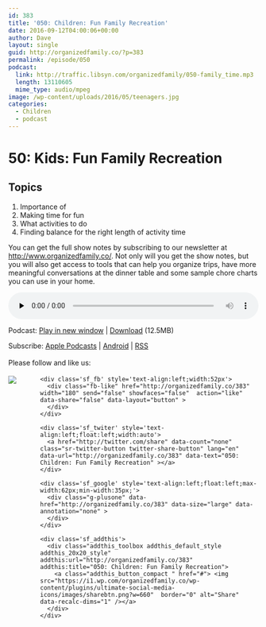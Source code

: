 ```yaml
---
id: 383
title: '050: Children: Fun Family Recreation'
date: 2016-09-12T04:00:06+00:00
author: Dave
layout: single
guid: http://organizedfamily.co/?p=383
permalink: /episode/050
podcast:
  link: http://traffic.libsyn.com/organizedfamily/050-family_time.mp3
  length: 13110605
  mime_type: audio/mpeg
image: /wp-content/uploads/2016/05/teenagers.jpg
categories:
  - Children
  - podcast
---
```

# 50: Kids: Fun Family Recreation

## Topics

  1. Importance of
  2. Making time for fun
  3. What activities to do
  4. Finding balance for the right length of activity time

You can get the full show notes by subscribing to our newsletter at <http://www.organizedfamily.co/>. Not only will you get the show notes, but you will also get access to tools that can help you organize trips, have more meaningful conversations at the dinner table and some sample chore charts you can use in your home.

<div class="powerpress_player" id="powerpress_player_5371">
  <audio class="wp-audio-shortcode" id="audio-383-51" preload="none" style="width: 100%;" controls="controls"><source type="audio/mpeg" src="http://traffic.libsyn.com/organizedfamily/050-family_time.mp3?_=51" /><a href="http://traffic.libsyn.com/organizedfamily/050-family_time.mp3">http://traffic.libsyn.com/organizedfamily/050-family_time.mp3</a></audio>
</div>

<p class="powerpress_links powerpress_links_mp3">
  Podcast: <a href="http://traffic.libsyn.com/organizedfamily/050-family_time.mp3" class="powerpress_link_pinw" target="_blank" title="Play in new window" onclick="return powerpress_pinw('http://organizedfamily.co/?powerpress_pinw=383-podcast');" rel="nofollow">Play in new window</a> | <a href="http://traffic.libsyn.com/organizedfamily/050-family_time.mp3" class="powerpress_link_d" title="Download" rel="nofollow" download="050-family_time.mp3">Download</a> (12.5MB)
</p>

<p class="powerpress_links powerpress_subscribe_links">
  Subscribe: <a href="https://itunes.apple.com/us/podcast/organized-family/id1047979605?mt=2&ls=1#episodeGuid=http%3A%2F%2Forganizedfamily.co%2F%3Fp%3D383" class="powerpress_link_subscribe powerpress_link_subscribe_itunes" title="Subscribe on Apple Podcasts" rel="nofollow">Apple Podcasts</a> | <a href="http://subscribeonandroid.com/organizedfamily.co/feed/podcast" class="powerpress_link_subscribe powerpress_link_subscribe_android" title="Subscribe on Android" rel="nofollow">Android</a> | <a href="http://organizedfamily.co/feed/podcast" class="powerpress_link_subscribe powerpress_link_subscribe_rss" title="Subscribe via RSS" rel="nofollow">RSS</a>
</p>

<div class='sfsi_Sicons' style='width: 100%; display: inline-block; vertical-align: middle; text-align:left'>
  <div style='margin:0px 8px 0px 0px; line-height: 24px'>
    <span>Please follow and like us:</span>
  </div>
  
  <div class='sfsi_socialwpr'>
    <div class='sf_subscrbe' style='text-align:left;float:left;width:64px'>
      <a href="http://www.specificfeeds.com/widget/emailsubscribe/MTc5ODgx/OA==/" target="_blank"><img src="https://i2.wp.com/organizedfamily.co/wp-content/plugins/ultimate-social-media-icons/images/follow_subscribe.png?w=660" data-recalc-dims="1" /></a>
    </div>
    
    <div class='sf_fb' style='text-align:left;width:52px'>
      <div class="fb-like" href="http://organizedfamily.co/383" width="180" send="false" showfaces="false"  action="like" data-share="false" data-layout="button" >
      </div>
    </div>
    
    <div class='sf_twiter' style='text-align:left;float:left;width:auto'>
      <a href="http://twitter.com/share" data-count="none" class="sr-twitter-button twitter-share-button" lang="en" data-url="http://organizedfamily.co/383" data-text="050: Children: Fun Family Recreation" ></a>
    </div>
    
    <div class='sf_google' style='text-align:left;float:left;max-width:62px;min-width:35px;'>
      <div class="g-plusone" data-href="http://organizedfamily.co/383" data-size="large" data-annotation="none" >
      </div>
    </div>
    
    <div class='sf_addthis'>
      <div class="addthis_toolbox addthis_default_style addthis_20x20_style" addthis:url="http://organizedfamily.co/383" addthis:title="050: Children: Fun Family Recreation">
        <a class="addthis_button_compact " href="#"> <img src="https://i1.wp.com/organizedfamily.co/wp-content/plugins/ultimate-social-media-icons/images/sharebtn.png?w=660"  border="0" alt="Share" data-recalc-dims="1" /></a>
      </div>
    </div>
  </div>
</div>